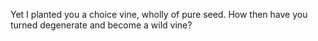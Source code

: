 Yet I planted you a choice vine, wholly of pure seed. How then have you turned degenerate and become a wild vine?
